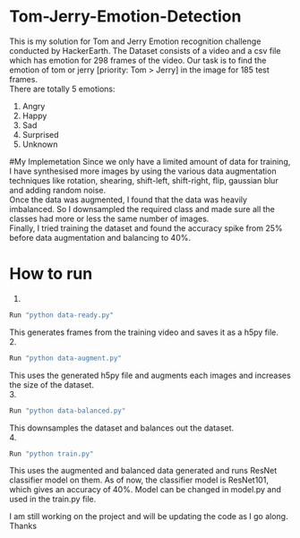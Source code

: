 # Tom-Jerry-Emotion-Detection
This is my solution for Tom and Jerry Emotion recognition challenge conducted by HackerEarth. The Dataset consists of a video and a csv file which has emotion for 298 frames of the video. Our task is to find the emotion of tom or jerry [priority: Tom > Jerry] in the image for 185 test frames. <br>
There are totally 5 emotions:
1. Angry
2. Happy
3. Sad
4. Surprised
5. Unknown

#My Implemetation
Since we only have a limited amount of data for training, I have synthesised more images by using the various data augmentation techniques like rotation, shearing, shift-left, shift-right, flip, gaussian blur and adding random noise. <br>
Once the data was augmented, I found that the data was heavily imbalanced. So I downsampled the required class and made sure all the classes had more or less the same number of images. <br>
Finally, I tried training the dataset and found the accuracy spike from 25% before data augmentation and balancing to 40%. <br>

# How to run

1. 
```.bash
Run "python data-ready.py"
```
This generates frames from the training video and saves it as a h5py file. <br>
2. 
```.bash
Run "python data-augment.py"
```

This uses the generated h5py file and augments each images and increases the size of the dataset.<br>
3.
```.bash
Run "python data-balanced.py"
```

This downsamples the dataset and balances out the dataset.<br>
4.
```.bash
Run "python train.py"
```

This uses the augmented and balanced data generated and runs ResNet classifier model on them. As of now, the classifier model is ResNet101, which gives an accuracy of 40%. Model can be changed in model.py and used in the train.py file. <br>

I am still working on the project and will be updating the code as I go along. <br>
Thanks <br>
